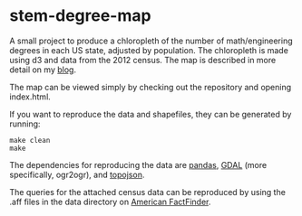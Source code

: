 stem-degree-map
===============
A small project to produce a chloropleth of the number of math/engineering degrees in each US state, adjusted by population. The chloropleth is made using d3 and data from the 2012 census. The map is described in more detail on my [blog](http://kshuler.com/blog/where-do-engineers-live/).

The map can be viewed simply by checking out the repository and opening index.html.  

If you want to reproduce the data and shapefiles, they can be generated by running:

    make clean
    make

The dependencies for reproducing the data are [pandas](http://pandas.pydata.org/), [GDAL](http://www.gdal.org/) (more specifically, ogr2ogr), and [topojson](https://github.com/mbostock/topojson).

The queries for the attached census data can be reproduced by using the .aff files in the data directory on [American FactFinder](factfinder2.census.gov/).
